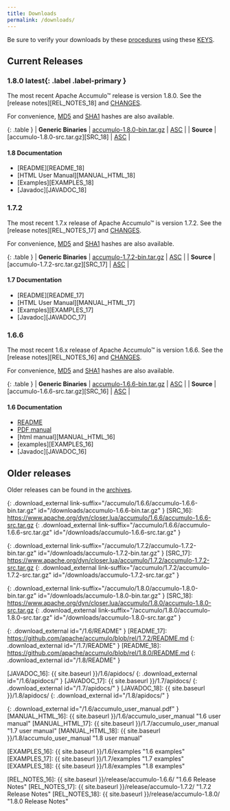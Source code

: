 ```yaml
---
title: Downloads
permalink: /downloads/
---
```


<script type="text/javascript">
/**
* Function that tracks a click on an outbound link in Google Analytics.
* This function takes a valid URL string as an argument, and uses that URL string
* as the event label.
*/
var gaCallback = function(event) {
  var hrefUrl = event.target.getAttribute('href')
  if (event.ctrlKey || event.shiftKey || event.metaKey || event.which == 2) {
    var newWin = true;}

  // $(this) != this
  var url = window.location.protocol + "//accumulo.apache.org" + $(this).attr("id")
  if (newWin) {
    ga('send', 'event', 'outbound', 'click', url, {'nonInteraction': 1});
    return true;
  } else {
    ga('send', 'event', 'outbound', 'click', url, {'hitCallback':
    function () {window.location.href = hrefUrl;}}, {'nonInteraction': 1});
    return false;
  }
};

$( document ).ready(function() {
  if (ga.hasOwnProperty('loaded') && ga.loaded === true) {
    $('.download_external').click(gaCallback);
  }
});

var updateLinks = function(mirror) {
  $('a[link-suffix]').each(function(i, obj) {
    $(obj).attr('href', mirror.replace(/\/+$/, "") + $(obj).attr('link-suffix'));
  });
};

var mirrorsCallback = function(json) {
  var htmlContent = '<div class="row"><div class="col-md-3"><h5>Select an Apache download mirror:</h5></div>' +
    '<div class="col-md-5"><select class="form-control" id="apache-mirror-select">';
  htmlContent += '<optgroup label="Preferred Mirror (based on location)">';
  htmlContent += '<option selected="selected">' + json.preferred + '</option>';
  htmlContent += '</optgroup>';
  htmlContent += '<optgroup label="HTTP Mirrors">';
  for (var i = 0; i < json.http.length; i++) {
    htmlContent += '<option>' + json.http[i] + '</option>';
  }
  htmlContent += '</optgroup>';
  htmlContent += '<optgroup label="FTP Mirrors">';
  for (var i = 0; i < json.ftp.length; i++) {
    htmlContent += '<option>' + json.ftp[i] + '</option>';
  }
  htmlContent += '</optgroup>';
  htmlContent += '<optgroup label="Backup Mirrors">';
  for (var i = 0; i < json.backup.length; i++) {
    htmlContent += '<option>' + json.backup[i] + '</option>';
  }
  htmlContent += '</optgroup>';
  htmlContent += '</select></div></div>';

  $("#mirror_selection").html(htmlContent);

  $( "#apache-mirror-select" ).change(function() {
    var mirror = $("#apache-mirror-select option:selected").text();
    updateLinks(mirror);
  });

  updateLinks(json.preferred);
};

// get mirrors when page is ready
var mirrorURL = window.location.protocol + "//accumulo.apache.org/mirrors.cgi"; // http[s]://accumulo.apache.org/mirrors.cgi
$(function() { $.getJSON(mirrorURL + "?as_json", mirrorsCallback); });

</script>

<div id="mirror_selection"></div>

Be sure to verify your downloads by these [procedures][VERIFY_PROCEDURES] using these [KEYS][GPG_KEYS].

## Current Releases

### 1.8.0 **latest**{: .label .label-primary }

The most recent Apache Accumulo&trade; release is version 1.8.0. See the [release notes][REL_NOTES_18] and [CHANGES][CHANGES_18].

For convenience, [MD5][MD5SUM_18] and [SHA1][SHA1SUM_18] hashes are also available.

{: .table }
| **Generic Binaries** | [accumulo-1.8.0-bin.tar.gz][BIN_18] | [ASC][ASC_BIN_18] |
| **Source**           | [accumulo-1.8.0-src.tar.gz][SRC_18] | [ASC][ASC_SRC_18] |

#### 1.8 Documentation
* [README][README_18]
* [HTML User Manual][MANUAL_HTML_18]
* [Examples][EXAMPLES_18]
* [Javadoc][JAVADOC_18]


### 1.7.2

The most recent 1.7.x release of Apache Accumulo&trade; is version 1.7.2. See the [release notes][REL_NOTES_17] and [CHANGES][CHANGES_17].

For convenience, [MD5][MD5SUM_17] and [SHA1][SHA1SUM_17] hashes are also available.

{: .table }
| **Generic Binaries** | [accumulo-1.7.2-bin.tar.gz][BIN_17] | [ASC][ASC_BIN_17] |
| **Source**           | [accumulo-1.7.2-src.tar.gz][SRC_17] | [ASC][ASC_SRC_17] |

#### 1.7 Documentation
* [README][README_17]
* [HTML User Manual][MANUAL_HTML_17]
* [Examples][EXAMPLES_17]
* [Javadoc][JAVADOC_17]

### 1.6.6

The most recent 1.6.x release of Apache Accumulo&trade; is version 1.6.6. See the [release notes][REL_NOTES_16] and [CHANGES][CHANGES_16].

For convenience, [MD5][MD5SUM_16] and [SHA1][SHA1SUM_16] hashes are also available.

{: .table }
| **Generic Binaries** | [accumulo-1.6.6-bin.tar.gz][BIN_16] | [ASC][ASC_BIN_16] |
| **Source**           | [accumulo-1.6.6-src.tar.gz][SRC_16] | [ASC][ASC_SRC_16] |

#### 1.6 Documentation
* [README][README_16]
* [PDF manual][MANUAL_PDF_16]
* [html manual][MANUAL_HTML_16]
* [examples][EXAMPLES_16]
* [Javadoc][JAVADOC_16]

## Older releases

Older releases can be found in the [archives][ARCHIVES].


[VERIFY_PROCEDURES]: https://www.apache.org/info/verification "Verify"
[GPG_KEYS]: https://www.apache.org/dist/accumulo/KEYS "KEYS"
[ARCHIVES]: https://archive.apache.org/dist/accumulo

[ASC_BIN_16]: https://www.apache.org/dist/accumulo/1.6.6/accumulo-1.6.6-bin.tar.gz.asc
[ASC_SRC_16]: https://www.apache.org/dist/accumulo/1.6.6/accumulo-1.6.6-src.tar.gz.asc

[ASC_BIN_17]: https://www.apache.org/dist/accumulo/1.7.2/accumulo-1.7.2-bin.tar.gz.asc
[ASC_SRC_17]: https://www.apache.org/dist/accumulo/1.7.2/accumulo-1.7.2-src.tar.gz.asc

[ASC_BIN_18]: https://www.apache.org/dist/accumulo/1.8.0/accumulo-1.8.0-bin.tar.gz.asc
[ASC_SRC_18]: https://www.apache.org/dist/accumulo/1.8.0/accumulo-1.8.0-src.tar.gz.asc

[BIN_16]: https://www.apache.org/dyn/closer.lua/accumulo/1.6.6/accumulo-1.6.6-bin.tar.gz
{: .download_external link-suffix="/accumulo/1.6.6/accumulo-1.6.6-bin.tar.gz" id="/downloads/accumulo-1.6.6-bin.tar.gz" }
[SRC_16]: https://www.apache.org/dyn/closer.lua/accumulo/1.6.6/accumulo-1.6.6-src.tar.gz
{: .download_external link-suffix="/accumulo/1.6.6/accumulo-1.6.6-src.tar.gz" id="/downloads/accumulo-1.6.6-src.tar.gz" }

[BIN_17]: https://www.apache.org/dyn/closer.lua/accumulo/1.7.2/accumulo-1.7.2-bin.tar.gz
{: .download_external link-suffix="/accumulo/1.7.2/accumulo-1.7.2-bin.tar.gz" id="/downloads/accumulo-1.7.2-bin.tar.gz" }
[SRC_17]: https://www.apache.org/dyn/closer.lua/accumulo/1.7.2/accumulo-1.7.2-src.tar.gz
{: .download_external link-suffix="/accumulo/1.7.2/accumulo-1.7.2-src.tar.gz" id="/downloads/accumulo-1.7.2-src.tar.gz" }

[BIN_18]: https://www.apache.org/dyn/closer.lua/accumulo/1.8.0/accumulo-1.8.0-bin.tar.gz
{: .download_external link-suffix="/accumulo/1.8.0/accumulo-1.8.0-bin.tar.gz" id="/downloads/accumulo-1.8.0-bin.tar.gz" }
[SRC_18]: https://www.apache.org/dyn/closer.lua/accumulo/1.8.0/accumulo-1.8.0-src.tar.gz
{: .download_external link-suffix="/accumulo/1.8.0/accumulo-1.8.0-src.tar.gz" id="/downloads/accumulo-1.8.0-src.tar.gz" }

[README_16]: https://git-wip-us.apache.org/repos/asf?p=accumulo.git;a=blob_plain;f=README;hb=rel/1.6.6
{: .download_external id="/1.6/README" }
[README_17]: https://github.com/apache/accumulo/blob/rel/1.7.2/README.md
{: .download_external id="/1.7/README" }
[README_18]: https://github.com/apache/accumulo/blob/rel/1.8.0/README.md
{: .download_external id="/1.8/README" }

[JAVADOC_16]: {{ site.baseurl }}/1.6/apidocs/
{: .download_external id="/1.6/apidocs/" }
[JAVADOC_17]: {{ site.baseurl }}/1.7/apidocs/
{: .download_external id="/1.7/apidocs/" }
[JAVADOC_18]: {{ site.baseurl }}/1.8/apidocs/
{: .download_external id="/1.8/apidocs/" }

[MANUAL_PDF_16]: https://search.maven.org/remotecontent?filepath=org/apache/accumulo/accumulo-docs/1.6.6/accumulo-docs-1.6.6-user-manual.pdf
{: .download_external id="/1.6/accumulo_user_manual.pdf" }
[MANUAL_HTML_16]: {{ site.baseurl }}/1.6/accumulo_user_manual "1.6 user manual"
[MANUAL_HTML_17]: {{ site.baseurl }}/1.7/accumulo_user_manual "1.7 user manual"
[MANUAL_HTML_18]: {{ site.baseurl }}/1.8/accumulo_user_manual "1.8 user manual"

[EXAMPLES_16]: {{ site.baseurl }}/1.6/examples "1.6 examples"
[EXAMPLES_17]: {{ site.baseurl }}/1.7/examples "1.7 examples"
[EXAMPLES_18]: {{ site.baseurl }}/1.8/examples "1.8 examples"

[CHANGES_16]: https://issues.apache.org/jira/browse/ACCUMULO/fixforversion/12334846 "1.6.6 CHANGES"
[CHANGES_17]: https://issues.apache.org/jira/browse/ACCUMULO/fixforversion/12333776 "1.7.2 CHANGES"
[CHANGES_18]: https://issues.apache.org/jira/browse/ACCUMULO/fixforversion/12329879 "1.8.0 CHANGES"

[REL_NOTES_16]: {{ site.baseurl }}/release/accumulo-1.6.6/ "1.6.6 Release Notes"
[REL_NOTES_17]: {{ site.baseurl }}/release/accumulo-1.7.2/ "1.7.2 Release Notes"
[REL_NOTES_18]: {{ site.baseurl }}/release/accumulo-1.8.0/ "1.8.0 Release Notes"

[MD5SUM_16]: https://www.apache.org/dist/accumulo/1.6.6/MD5SUM "1.6.6 MD5 file hashes"
[MD5SUM_17]: https://www.apache.org/dist/accumulo/1.7.2/MD5SUM "1.7.2 MD5 file hashes"
[MD5SUM_18]: https://www.apache.org/dist/accumulo/1.8.0/MD5SUM "1.8.0 MD5 file hashes"

[SHA1SUM_16]: https://www.apache.org/dist/accumulo/1.6.6/SHA1SUM "1.6.6 SHA1 file hashes"
[SHA1SUM_17]: https://www.apache.org/dist/accumulo/1.7.2/SHA1SUM "1.7.2 SHA1 file hashes"
[SHA1SUM_18]: https://www.apache.org/dist/accumulo/1.8.0/SHA1SUM "1.8.0 SHA1 file hashes"
